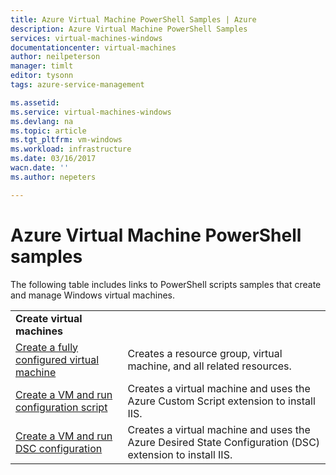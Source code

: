 ```yaml
---
title: Azure Virtual Machine PowerShell Samples | Azure
description: Azure Virtual Machine PowerShell Samples
services: virtual-machines-windows
documentationcenter: virtual-machines
author: neilpeterson
manager: timlt
editor: tysonn
tags: azure-service-management

ms.assetid:
ms.service: virtual-machines-windows
ms.devlang: na
ms.topic: article
ms.tgt_pltfrm: vm-windows
ms.workload: infrastructure
ms.date: 03/16/2017
wacn.date: ''
ms.author: nepeters

---
```

# Azure Virtual Machine PowerShell samples

The following table includes links to PowerShell scripts samples that create and manage Windows virtual machines.

| | |
|---|---|
|**Create virtual machines**||
| [Create a fully configured virtual machine](./../scripts/virtual-machines-windows-powershell-sample-create-vm.md?toc=%2fpowershell%2fmodule%2ftoc.json) | Creates a resource group, virtual machine, and all related resources.|
| [Create a VM and run configuration script](./../scripts/virtual-machines-windows-powershell-sample-create-vm-iis.md?toc=%2fpowershell%2fmodule%2ftoc.json) | Creates a virtual machine and uses the Azure Custom Script extension to install IIS. |
| [Create a VM and run DSC configuration](./../scripts/virtual-machines-windows-powershell-sample-create-iis-using-dsc.md?toc=%2fpowershell%2fmodule%2ftoc.json) | Creates a virtual machine and uses the Azure Desired State Configuration (DSC) extension to install IIS. |
